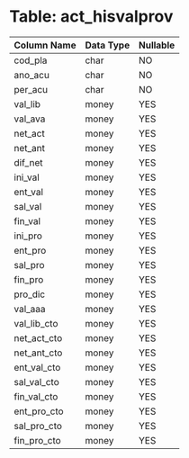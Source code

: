 # Table: act_hisvalprov

| Column Name | Data Type | Nullable |
|-------------|-----------|----------|
| cod_pla | char | NO |
| ano_acu | char | NO |
| per_acu | char | NO |
| val_lib | money | YES |
| val_ava | money | YES |
| net_act | money | YES |
| net_ant | money | YES |
| dif_net | money | YES |
| ini_val | money | YES |
| ent_val | money | YES |
| sal_val | money | YES |
| fin_val | money | YES |
| ini_pro | money | YES |
| ent_pro | money | YES |
| sal_pro | money | YES |
| fin_pro | money | YES |
| pro_dic | money | YES |
| val_aaa | money | YES |
| val_lib_cto | money | YES |
| net_act_cto | money | YES |
| net_ant_cto | money | YES |
| ent_val_cto | money | YES |
| sal_val_cto | money | YES |
| fin_val_cto | money | YES |
| ent_pro_cto | money | YES |
| sal_pro_cto | money | YES |
| fin_pro_cto | money | YES |
